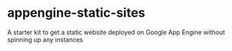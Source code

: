 # appengine-static-sites
A starter kit to get a static website deployed on Google App Engine without spinning up any instances
